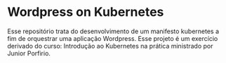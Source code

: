 # Wordpress on Kubernetes

Esse repositório trata do desenvolvimento de um manifesto kubernetes a fim de orquestrar uma aplicação Wordpress. Esse projeto é um exercício derivado do curso: Introdução ao Kubernetes na prática ministrado por Junior Porfirio.